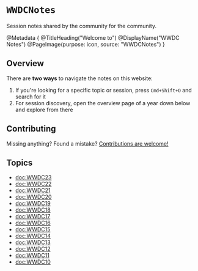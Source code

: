 # ``WWDCNotes``

Session notes shared by the community for the community.

@Metadata {
   @TitleHeading("Welcome to")
   @DisplayName("WWDC Notes")
   @PageImage(purpose: icon, source: "WWDCNotes")
}


## Overview

There are **two ways** to navigate the notes on this website:

1. If you're looking for a specific topic or session, press `Cmd+Shift+O` and search for it
2. For session discovery, open the overview page of a year down below and explore from there


## Contributing

Missing anything? Found a mistake? [Contributions are welcome!](https://wwdcnotes.github.io/WWDCNotes/documentation/wwdcnotes/contributing)


## Topics

- <doc:WWDC23>
- <doc:WWDC22>
- <doc:WWDC21>
- <doc:WWDC20>
- <doc:WWDC19>
- <doc:WWDC18>
- <doc:WWDC17>
- <doc:WWDC16>
- <doc:WWDC15>
- <doc:WWDC14>
- <doc:WWDC13>
- <doc:WWDC12>
- <doc:WWDC11>
- <doc:WWDC10>

